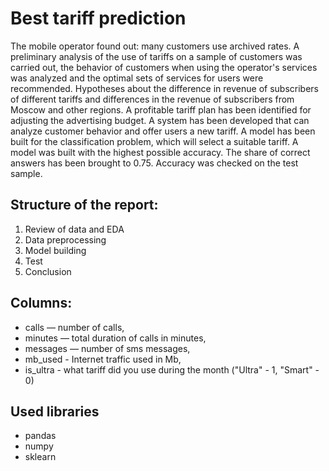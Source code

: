 # Best tariff prediction

The mobile operator found out: many customers use archived rates. A preliminary analysis of the use of tariffs on a sample of customers was carried out, the behavior of customers when using the operator's services was analyzed and the optimal sets of services for users were recommended. Hypotheses about the difference in revenue of subscribers of different tariffs and differences in the revenue of subscribers from Moscow and other regions. A profitable tariff plan has been identified for adjusting the advertising budget. A system has been developed that can analyze customer behavior and offer users a new tariff. A model has been built for the classification problem, which will select a suitable tariff. A model was built with the highest possible accuracy. The share of correct answers has been brought to 0.75. Accuracy was checked on the test sample.

## Structure of the report:

1. Review of data and  EDA
2. Data preprocessing
3. Model building
4. Test
5. Conclusion


## Columns:

- calls — number of calls,
- minutes — total duration of calls in minutes,
- messages — number of sms messages,
- mb_used - Internet traffic used in Mb,
- is_ultra - what tariff did you use during the month ("Ultra" - 1, "Smart" - 0)

## Used libraries

- pandas
- numpy
- sklearn
